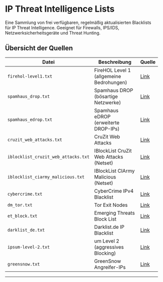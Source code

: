 # IP Threat Intelligence Lists

Eine Sammlung von frei verfügbaren, regelmäßig aktualisierten Blacklists für IP Threat Intelligence. Geeignet für Firewalls, IPS/IDS, Netzwerksicherheitsgeräte und Threat Hunting.

## Übersicht der Quellen

| Datei                                  | Beschreibung                                | Quelle |
|-----------------------------------------|---------------------------------------------|--------|
| `firehol-level1.txt`                    | FireHOL Level 1 (allgemeine Bedrohungen)    | [Link](https://raw.githubusercontent.com/borestad/firehol-mirror/refs/heads/main/firehol_level1.netset) |
| `spamhaus_drop.txt`                     | Spamhaus DROP (bösartige Netzwerke)         | [Link](https://raw.githubusercontent.com/borestad/firehol-mirror/refs/heads/main/spamhaus_drop.netset) |
| `spamhaus_edrop.txt`                    | Spamhaus eDROP (erweiterte DROP-IPs)        | [Link](https://raw.githubusercontent.com/borestad/firehol-mirror/refs/heads/main/spamhaus_edrop.netset) |
| `cruzit_web_attacks.txt`                | CruZit Web Attacks                          | [Link](https://raw.githubusercontent.com/borestad/firehol-mirror/refs/heads/main/cruzit_web_attacks.ipset) |
| `iblocklist_cruzit_web_attacks.txt`     | IBlockList CruZit Web Attacks (Netset)      | [Link](https://raw.githubusercontent.com/borestad/firehol-mirror/refs/heads/main/iblocklist_cruzit_web_attacks.netset) |
| `iblocklist_ciarmy_malicious.txt`       | IBlockList CIArmy Malicious (Netset)        | [Link](https://raw.githubusercontent.com/borestad/firehol-mirror/refs/heads/main/iblocklist_ciarmy_malicious.netset) |
| `cybercrime.txt`                        | CyberCrime IPv4 Blacklist                   | [Link](https://raw.githubusercontent.com/borestad/firehol-mirror/refs/heads/main/cybercrime.ipset) |
| `dm_tor.txt`                            | Tor Exit Nodes                              | [Link](https://raw.githubusercontent.com/borestad/firehol-mirror//heads/main/dm_tor.ipset) |
| `et_block.txt`                          | Emerging Threats Block List                 | [Link](https://raw.githubusercontent.com/borestad/firehol-mirror/refs/heads/main/et_block.netset) |
| `darklist_de.txt`                       | Darklist.de IP Blacklist                    | [Link](https://raw.githubusercontent.com/borestad/firehol-mirror/refs/heads/main/darklist_de.netset) |
| `ipsum-level-2.txt`                     | um Level 2 (aggressives Blocking)           | [Link](https://raw.githubusercontent.com/stamparm/ipsum/refs/heads/master/levels/2.txt) |
| `greensnow.txt`                         | GreenSnow Angreifer-IPs                     | [Link](https://raw.githubusercontent.com/borestad/firehol-mirror/refs/heads/main/greensnow.ipset) |

---
